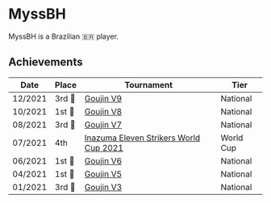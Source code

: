 # MyssBH

MyssBH is a Brazilian :brazil: player.

## Achievements

|Date|Place|Tournament|Tier|
|-|-|-|-|
| 12/2021 | 3rd :3rd_place_medal: | [Goujin V9](../../tournaments/lemonade/goujin9.md) | National |
| 10/2021 | 1st :1st_place_medal: | [Goujin V8](../../tournaments/lemonade/goujin8.md) | National |
| 08/2021 | 3rd :3rd_place_medal: | [Goujin V7](../../tournaments/lemonade/goujin7.md) | National |
| 07/2021 | 4th | [Inazuma Eleven Strikers World Cup 2021](../../tournaments/worldcup21.md) | World Cup |
| 06/2021 | 1st :1st_place_medal: | [Goujin V6](../../tournaments/lemonade/goujin6.md) | National |
| 04/2021 | 1st :1st_place_medal: | [Goujin V5](../../tournaments/lemonade/goujin5.md) | National |
| 01/2021 | 3rd :3rd_place_medal: | [Goujin V3](../../tournaments/lemonade/goujin3.md) | National |